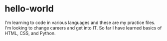 # hello-world
I'm learning to code in various languages and these are my practice files.
I'm looking to change careers and get into IT. So far I have learned basics of HTML, CSS, and Python.
